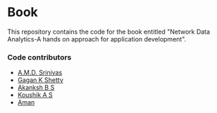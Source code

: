 # Book
This repository contains the code for the book entitled "Network Data Analytics-A hands on approach for application development".

### Code contributors
- [A.M.D. Srinivas](www.github.com/amdsrinivas)
- [Gagan K Shetty](www.github.com/Gagan-K-Shetty)
- [Akanksh B S](www.github.com/akanksh-iyengar)
- [Koushik A S](https://github.com/KoushikAS)
- [Aman]()

